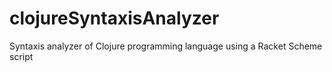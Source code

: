 # clojureSyntaxisAnalyzer
Syntaxis analyzer of Clojure programming language using a Racket Scheme script
